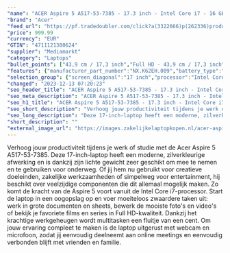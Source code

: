 ```yaml
---
"name": "ACER Aspire 5 A517-53-7385 - 17.3 inch - Intel Core i7 - 16 GB - 512 GB"
"brand": "Acer"
"feed_url": "https://pf.tradedoubler.com/click?a(3322666)p(262336)product(50617-1770704)ttid(3)url(https%3A%2F%2Fwww.mediamarkt.nl%2Fnl%2Fproduct%2F_acer-aspire-5-a517-53-7385-173-inch-intel-core-i7-16-gb-512-gb-1770704.html%3Futm_source%3Dtradedoubler%26utm_medium%3Daff-comparison%26utm_term%3D1770704)"
"price": 999.99
"currency": "EUR"
"GTIN": "4711121380624"
"supplier": "Mediamarkt"
"category": "Laptops"
"bullet_points": ["43,9 cm / 17,3 inch","Full HD - 43,9 cm / 17,3 inch","SSD , 512 GB , M.2 via NVMe","3x USB 3.2 (Gen 1, Type-A), 1x netwerkaansluiting (RJ-45), 1x USB 3.2 (Gen 2, Type-C) met DisplayPort, 1x HDMI 2.0, 1x hoofdtelefoon-/microfooncombo","Lithium-ion","40.21 cm x 1.99 cm x 25.88 cm /"]
"features": {"manufacturer_part_number":"NX.K62EH.009","battery_type":"Lithium-ion","processor_speed_with_turbo":"4.7 GHz","brightness":"250 cd/m²","hard_disk_1":"SSD , 512 GB , M.2 via NVMe","short_description":"ASPIRE 5 A517-53-7385","additional_update_information":"Voor zover op de afbeeldingen apps worden getoond, geldt dat MediaMarkt niet kan garanderen dat de apps tijdens de volledige levensduur van het product goed zullen blijven functioneren. Dit hangt af van het beleid van de fabrikant.","processor":"Intel Core i7-1255U","bluetooth":"Ja","ram_configuration":"2x 8 GB","product_width":"40,21 cm","manufacturer_guarantee":"2 jaar","card_reader":"Nee","panel_type":"IPS (In-Plane Switching)","touchscreen":"Nee","manufacturer_supported_software_updates":"Onbekend","scope_of_delivery":"Laptop, AC-adapter (65 W), handleiding","product_height":"1,99 cm","image_quality":"Full HD","product_manufacturer":"ACER","depth":"25,88 cm","integrated_mike":"Ja","screen_diagonal_inches":"17.3 inch","speakers":"Ja","convertibility":"Vast scherm","warranty_note":"2 Jaar Pick up & Return / Drop off Collection points","model_year":"2023","dimensions_weight":"40.21 cm x 1.99 cm x 25.88 cm /","shipping_costs":"0.00","screen_type":"Mat scherm","product_introduction_date":"2022-10-31","product_depth":"25,88 cm","memory_size":"16 GB","screen_diagonal_cm_inch":"43,9 cm / 17,3 inch","number_of_processor_cores":"10","processor_brand":"Intel®","screen_diagonal_cm":"43,9 cm","delivery_time":"1","bluetooth_version":"5.0","image_ratio":"16:9","connections":"3x USB 3.2 (Gen 1, Type-A), 1x netwerkaansluiting (RJ-45), 1x USB 3.2 (Gen 2, Type-C) met DisplayPort, 1x HDMI 2.0, 1x hoofdtelefoon-/microfooncombo","height":"1,99 cm","color":"Grijs","product_type":"Laptop","capacity_of_1_hard_disk":"512 GB","type_of_1_hard_disk":"SSD","weight":"2,2 kg","front_camera":"Ja","battery_capacity":"50 Wh","battery_life":"8 u","resolution":"1920 x 1080","integrated_webcam":"Ja","update_policy":"Onbekend","total_storage_space_in_gb":"512 GB","wlan":"Ja","processor_model":"Core™ i7","ram_type":"DDR4","previous_price":"","wlan_standards":"WiFi 6E (802.11AX)","special_features":"Nee","total_storage_space":"512 GB"}
"selection_group": {"screen_diagonal":"17 inch","processor":"Intel Core i7","changed_price_past_3_days":false,"product_family":"Aspire"}
"changed": "2023-12-13 07:20:23"
"seo_header_title": "ACER Aspire 5 A517-53-7385 - 17.3 inch - Intel Core i7 - 16 GB - 512 GB"
"seo_meta_description": "ACER Aspire 5 A517-53-7385 - 17.3 inch - Intel Core i7 - 16 GB - 512 GB"
"seo_h1_title": "ACER Aspire 5 A517-53-7385 - 17.3 inch - Intel Core i7 - 16 GB - 512 GB"
"seo_short_description": "Verhoog jouw productiviteit tijdens je werk of studie met de Acer Aspire 5 A517-53-7385."
"seo_long_description": "Deze 17-inch-laptop heeft een moderne, zilverkleurige afwerking en is dankzij zijn lichte gewicht zeer geschikt om mee te nemen en te gebruiken voor onderweg. Of jij hem nu gebruikt voor creatieve doeleinden, zakelijke werkzaamheden of simpelweg voor entertainment, hij beschikt over veelzijdige componenten die dit allemaal mogelijk maken. Zo komt de kracht van de Aspire 5 voort vanuit de Intel Core i7-processor. Start de laptop in een oogopslag op en voer moeiteloos zwaardere taken uit: werk in grote documenten en sheets, bewerk de mooiste foto's en video's of bekijk je favoriete films en series in Full HD-kwaliteit. Dankzij het krachtige werkgeheugen wordt multitasken een fluitje van een cent. Om jouw ervaring compleet te maken is de laptop uitgerust met webcam en microfoon, zodat jij eenvoudig deelneemt aan online meetings en eenvoudig verbonden blijft met vrienden en familie."
"short_description": ""
"external_image_url": "https://images.zakelijkelaptopkopen.nl/acer-aspire-5-a517-53-7385-173-inch-intel-core-i7-16-gb-512-gb-1770704.webp"
---
```


Verhoog jouw productiviteit tijdens je werk of studie met de Acer Aspire 5 A517-53-7385. Deze 17-inch-laptop heeft een moderne, zilverkleurige afwerking en is dankzij zijn lichte gewicht zeer geschikt om mee te nemen en te gebruiken voor onderweg. Of jij hem nu gebruikt voor creatieve doeleinden, zakelijke werkzaamheden of simpelweg voor entertainment, hij beschikt over veelzijdige componenten die dit allemaal mogelijk maken. Zo komt de kracht van de Aspire 5 voort vanuit de Intel Core i7-processor. Start de laptop in een oogopslag op en voer moeiteloos zwaardere taken uit: werk in grote documenten en sheets, bewerk de mooiste foto's en video's of bekijk je favoriete films en series in Full HD-kwaliteit. Dankzij het krachtige werkgeheugen wordt multitasken een fluitje van een cent. Om jouw ervaring compleet te maken is de laptop uitgerust met webcam en microfoon, zodat jij eenvoudig deelneemt aan online meetings en eenvoudig verbonden blijft met vrienden en familie.